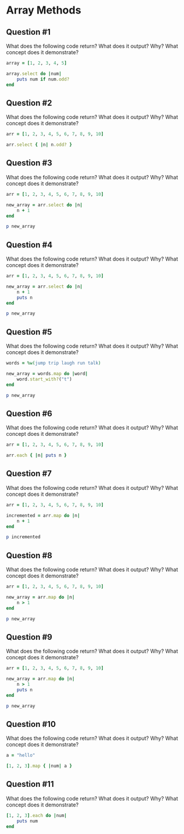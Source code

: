 # Array Methods

## Question #1

What does the following code return? What does it output? Why? What concept does it demonstrate?

```ruby
array = [1, 2, 3, 4, 5]

array.select do |num|   
	puts num if num.odd?
end
```


## Question #2

What does the following code return? What does it output? Why? What concept does it demonstrate?

```ruby
arr = [1, 2, 3, 4, 5, 6, 7, 8, 9, 10]

arr.select { |n| n.odd? }
```


## Question #3

What does the following code return? What does it output? Why? What concept does it demonstrate?

```ruby
arr = [1, 2, 3, 4, 5, 6, 7, 8, 9, 10]

new_array = arr.select do |n|   
	n + 1
end

p new_array
```


## Question #4

What does the following code return? What does it output? Why? What concept does it demonstrate?

```ruby
arr = [1, 2, 3, 4, 5, 6, 7, 8, 9, 10]

new_array = arr.select do |n|   
	n + 1  
	puts n
end

p new_array
```


## Question #5

What does the following code return? What does it output? Why? What concept does it demonstrate?

```ruby
words = %w(jump trip laugh run talk)

new_array = words.map do |word|  
	word.start_with?("t")
end

p new_array
```


## Question #6

What does the following code return? What does it output? Why? What concept does it demonstrate?

```ruby
arr = [1, 2, 3, 4, 5, 6, 7, 8, 9, 10]

arr.each { |n| puts n }
```


## Question #7

What does the following code return? What does it output? Why? What concept does it demonstrate?

```ruby
arr = [1, 2, 3, 4, 5, 6, 7, 8, 9, 10]

incremented = arr.map do |n|
	n + 1
end

p incremented
```


## Question #8

What does the following code return? What does it output? Why? What concept does it demonstrate?

```ruby
arr = [1, 2, 3, 4, 5, 6, 7, 8, 9, 10]

new_array = arr.map do |n|
	n > 1
end

p new_array
```


## Question #9

What does the following code return? What does it output? Why? What concept does it demonstrate?

```ruby
arr = [1, 2, 3, 4, 5, 6, 7, 8, 9, 10]

new_array = arr.map do |n|
	n > 1  
	puts n
end

p new_array
```


## Question #10

What does the following code return? What does it output? Why? What concept does it demonstrate?

```ruby
a = "hello"

[1, 2, 3].map { |num| a }
```


## Question #11

What does the following code return? What does it output? Why? What concept does it demonstrate?

```ruby
[1, 2, 3].each do |num|  
	puts num
end
```
